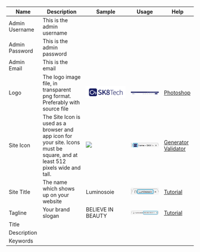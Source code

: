 |Name|Description|Sample|Usage|Help|
|---|---|---|---|---|
|Admin Username|This is the admin username||||
|Admin Password|This is the admin password||||
|Admin Email|This is the email||||
|Logo|The logo image file, in transparent png format. Preferably with source file|![](/assets/logo-en.png)|![](/assets/screenshot0.png)|[Photoshop](http://www.adobe.com/au/products/photoshop.html)|
|Site Icon|The Site Icon is used as a browser and app icon for your site. Icons must be square, and at least 512 pixels wide and tall.|![](/assets/favicon.ico)|![](/assets/2.pic.jpg)|[Generator](http://www.favicon-generator.org/) [Validator](http://realfavicongenerator.net/)|
|Site Title|The name which shows up on your website|Luminosoie|![](/assets/6.pic.jpg)|[Tutorial](http://www.wpexplorer.com/titles-taglines-wordpress/)|
|Tagline|Your brand slogan|BELIEVE IN BEAUTY|![](/assets/1.pic.jpg)|[Tutorial](http://www.wpexplorer.com/titles-taglines-wordpress/)|
|Title|||||
|Description|||||
|Keywords|||||